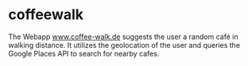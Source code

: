 # coffeewalk
The Webapp www.coffee-walk.de suggests the user a random café in walking distance. It utilizes the geolocation of the user and queries the Google Places API to search for nearby cafes.
